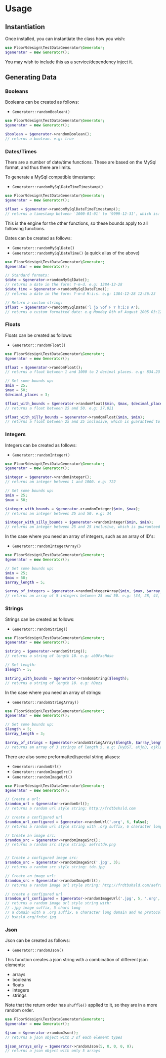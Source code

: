 # Usage

## Instantiation

Once installed, you can instantiate the class how you wish:

```php
use Floor9design\TestDataGenerator\Generator;
$generator = new Generator();
```

You may wish to include this as a service/dependency inject it.

## Generating Data

### Booleans

Booleans can be created as follows:

* `Generator::randomBoolean()`

```php
use Floor9design\TestDataGenerator\Generator;
$generator = new Generator();

$boolean = $generator->randomBoolean();
// returns a boolean. e.g: true 
```

### Dates/Times

There are a number of date/time functions. These are based on the MySql format, and thus there are limits.

To generate a MySql compatible timestamp:

* `Generator::randomMySqlDateTimeTimestamp()`

```php
use Floor9design\TestDataGenerator\Generator;
$generator = new Generator();

$float = $generator->randomMySqlDateTimeTimestamp();
// returns a timestamp between '1000-01-01' to '9999-12-31', which is: -30610223999 to 253402300799
```

This is the engine for the other functions, so these bounds apply to all following functions.

Dates can be created as follows:

* `Generator::randomMySqlDate()`
* `Generator::randomMySqlDateTime()` (a quick alias of the above)

```php
use Floor9design\TestDataGenerator\Generator;
$generator = new Generator();

// Standard formats:
$date = $generator->randomMySqlDate();
// returns a date in the form: Y-m-d. e.g: 1384-12-28
$date_time = $generator->randomMySqlDateTime(); 
// returns a date in the form: Y-m-d H:i:s. e.g: 1384-12-28 12:36:23

// Return a custom string:
$float = $generator->randomMySqlDate('l jS \of F Y h:i:s A');
// returns a custom formatted date: e.g Monday 8th of August 2005 03:12:46 PM
```

### Floats

Floats can be created as follows:

* `Generator::randomFloat()`

```php
use Floor9design\TestDataGenerator\Generator;
$generator = new Generator();

$float = $generator->randomFloat();
// returns a float between 1 and 1000 to 2 decimal places. e.g: 834.23 

// Set some bounds up:
$min = 25; 
$max = 50;
$decimal_places = 3;

$float_with_bounds = $generator->randomFloat($min, $max, $decimal_places);
// returns a float between 25 and 50. e.g: 37.821

$float_with_silly_bounds = $generator->randomFloat($min, $min);
// returns a float between 25 and 25 inclusive, which is guaranteed to be: 25

```

### Integers

Integers can be created as follows:

* `Generator::randomInteger()`

```php
use Floor9design\TestDataGenerator\Generator;
$generator = new Generator();

$integer = $generator->randomInteger();
// returns an integer between 1 and 1000. e.g: 722 

// Set some bounds up:
$min = 25; 
$max = 50;

$integer_with_bounds = $generator->randomInteger($min, $max);
// returns an integer between 25 and 50. e.g: 34

$integer_with_silly_bounds = $generator->randomInteger($min, $min);
// returns an integer between 25 and 25 inclusive, which is guaranteed to be: 25

```

In the case where you need an array of integers, such as an array of ID's:

* `Generator::randomIntegerArray()`

```php
use Floor9design\TestDataGenerator\Generator;
$generator = new Generator();

// Set some bounds up:
$min = 25; 
$max = 50;
$array_length = 5;

$array_of_integers = $generator->randomIntegerArray($min, $max, $array_length);
// returns an array of 5 integers between 25 and 50. e.g: [34, 28, 44, 41, 29]
```

### Strings

Strings can be created as follows:

* `Generator::randomString()`

```php
use Floor9design\TestDataGenerator\Generator;
$generator = new Generator();

$string = $generator->randomString();
// returns a string of length 10. e.g: abDFxcHdso 

// Set length:
$length = 5; 

$string_with_bounds = $generator->randomString($length);
// returns a string of length 10. e.g: hDezs
```

In the case where you need an array of strings:

* `Generator::randomStringArray()`

```php
use Floor9design\TestDataGenerator\Generator;
$generator = new Generator();

// Set some bounds up:
$length = 5; 
$array_length = 3;

$array_of_strings = $generator->randomStringArray($length, $array_length);
// returns an array of 3 strings of length 5. e.g: [HyDST, aKjhD, ojkla]
```

There are also some preformatted/special string aliases:

* `Generator::randomUrl()`
* `Generator::randomImageSrc()`
* `Generator::randomImageUrl()`

```php
use Floor9design\TestDataGenerator\Generator;
$generator = new Generator();

// Create a url:
$random_url = $generator->randomUrl();
// returns a random url style string: http://frdtbshsld.com

// create a configured url
$random_url_configured = $generator->randomUrl('.org', 6, false);
// returns a random url style string with .org suffix, 6 character long domain and no protocol: bshsld.org

// Create an image src:
$random_src = $generator->randomImageSrc();
// returns a random src style string: aefrstde.png


// Create a configured image src:
$random_src = $generator->randomImageSrc('.jpg', 3);
// returns a random src style string: tde.jpg

// Create an image url:
$random_src = $generator->randomImageUrl();
// returns a random image url style string: http://frdtbshsld.com/aefrstde.png

// create a configured url
$random_url_configured = $generator->randomImageUrl('.jpg', 5, '.org', 6, false);
// returns a random image url style string with:
// .jpg image suffix, 5 chars long
// a domain with a .org suffix, 6 character long domain and no protocol
// bshsld.org/frdst.jpg
```

### Json

Json can be created as follows:

* `Generator::randomJson()`

This function creates a json string with a combination of different json elements:

* arrays
* booleans 
* floats
* integers
* strings

Note that the return order has `shuffle()` applied to it, so they are in a more random
order.

```php
use Floor9design\TestDataGenerator\Generator;
$generator = new Generator();

$json = $generator->randomJson();
// returns a json object with 3 of each element types 

$json_arrays_only = $generator->randomJson(5, 0, 0, 0, 0);
// returns a json object with only 5 arrays
```